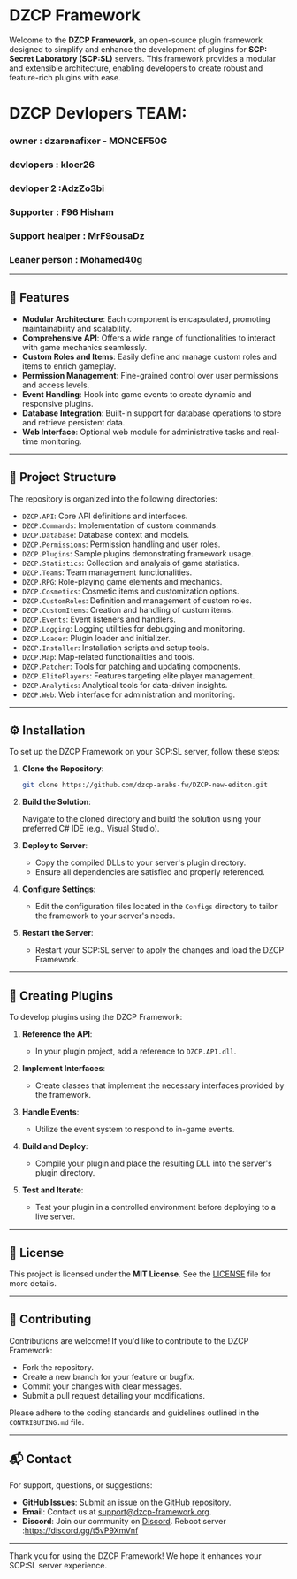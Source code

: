 # DZCP Framework

Welcome to the **DZCP Framework**, an open-source plugin framework designed to simplify and enhance the development of plugins for **SCP: Secret Laboratory (SCP:SL)** servers. This framework provides a modular and extensible architecture, enabling developers to create robust and feature-rich plugins with ease.

# DZCP Devlopers TEAM:

### owner : dzarenafixer - MONCEF50G
### devlopers : kloer26
### devloper 2 :AdzZo3bi
### Supporter : F96 Hisham
### Support healper : MrF9ousaDz
### Leaner person : Mohamed40g

---

## 🌟 Features

- **Modular Architecture**: Each component is encapsulated, promoting maintainability and scalability.
- **Comprehensive API**: Offers a wide range of functionalities to interact with game mechanics seamlessly.
- **Custom Roles and Items**: Easily define and manage custom roles and items to enrich gameplay.
- **Permission Management**: Fine-grained control over user permissions and access levels.
- **Event Handling**: Hook into game events to create dynamic and responsive plugins.
- **Database Integration**: Built-in support for database operations to store and retrieve persistent data.
- **Web Interface**: Optional web module for administrative tasks and real-time monitoring.

---

## 📁 Project Structure

The repository is organized into the following directories:

- `DZCP.API`: Core API definitions and interfaces.
- `DZCP.Commands`: Implementation of custom commands.
- `DZCP.Database`: Database context and models.
- `DZCP.Permissions`: Permission handling and user roles.
- `DZCP.Plugins`: Sample plugins demonstrating framework usage.
- `DZCP.Statistics`: Collection and analysis of game statistics.
- `DZCP.Teams`: Team management functionalities.
- `DZCP.RPG`: Role-playing game elements and mechanics.
- `DZCP.Cosmetics`: Cosmetic items and customization options.
- `DZCP.CustomRoles`: Definition and management of custom roles.
- `DZCP.CustomItems`: Creation and handling of custom items.
- `DZCP.Events`: Event listeners and handlers.
- `DZCP.Logging`: Logging utilities for debugging and monitoring.
- `DZCP.Loader`: Plugin loader and initializer.
- `DZCP.Installer`: Installation scripts and setup tools.
- `DZCP.Map`: Map-related functionalities and tools.
- `DZCP.Patcher`: Tools for patching and updating components.
- `DZCP.ElitePlayers`: Features targeting elite player management.
- `DZCP.Analytics`: Analytical tools for data-driven insights.
- `DZCP.Web`: Web interface for administration and monitoring.

---

## ⚙️ Installation

To set up the DZCP Framework on your SCP:SL server, follow these steps:

1. **Clone the Repository**:

   ```bash
   git clone https://github.com/dzcp-arabs-fw/DZCP-new-editon.git
   ```

2. **Build the Solution**:

   Navigate to the cloned directory and build the solution using your preferred C# IDE (e.g., Visual Studio).

3. **Deploy to Server**:

   - Copy the compiled DLLs to your server's plugin directory.
   - Ensure all dependencies are satisfied and properly referenced.

4. **Configure Settings**:

   - Edit the configuration files located in the `Configs` directory to tailor the framework to your server's needs.

5. **Restart the Server**:

   - Restart your SCP:SL server to apply the changes and load the DZCP Framework.

---

## 🧩 Creating Plugins

To develop plugins using the DZCP Framework:

1. **Reference the API**:

   - In your plugin project, add a reference to `DZCP.API.dll`.

2. **Implement Interfaces**:

   - Create classes that implement the necessary interfaces provided by the framework.

3. **Handle Events**:

   - Utilize the event system to respond to in-game events.

4. **Build and Deploy**:

   - Compile your plugin and place the resulting DLL into the server's plugin directory.

5. **Test and Iterate**:

   - Test your plugin in a controlled environment before deploying to a live server.

---

## 📄 License

This project is licensed under the **MIT License**. See the [LICENSE](LICENSE) file for more details.

---

## 🤝 Contributing

Contributions are welcome! If you'd like to contribute to the DZCP Framework:

- Fork the repository.
- Create a new branch for your feature or bugfix.
- Commit your changes with clear messages.
- Submit a pull request detailing your modifications.

Please adhere to the coding standards and guidelines outlined in the `CONTRIBUTING.md` file.

---

## 📬 Contact

For support, questions, or suggestions:

- **GitHub Issues**: Submit an issue on the [GitHub repository](https://github.com/dzcp-arabs-fw/DZCP-new-editon/issues).
- **Email**: Contact us at [support@dzcp-framework.org](mailto:support@dzcp-framework.org).
- **Discord**: Join our community on [Discord](https://discord.gg/Z9YRfhjB9z).
Reboot server :https://discord.gg/t5vP9XmVnf

---

Thank you for using the DZCP Framework! We hope it enhances your SCP:SL server experience.
